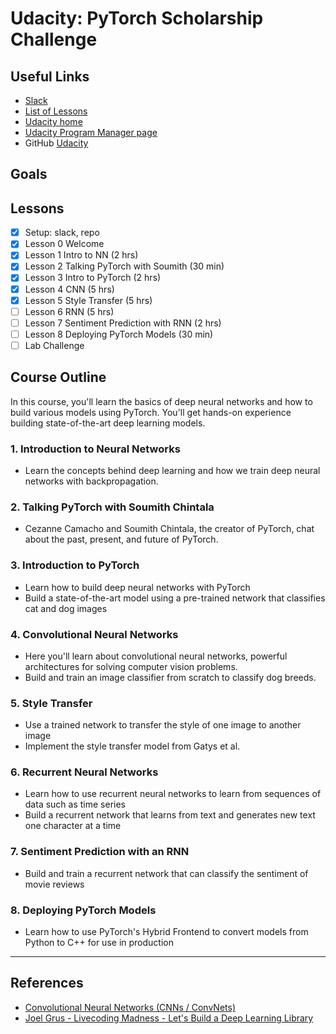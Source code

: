 # Udacity:  PyTorch Scholarship Challenge

## Useful Links
- [Slack](https://pytorchfbchallenge.slack.com/messages/CDBRFM534/details/)
- [List of Lessons](https://classroom.udacity.com/nanodegrees/nd188/parts/ef29955b-1133-473a-a46f-c0696c865f97)
- [Udacity home](https://classroom.udacity.com/me)
- [Udacity Program Manager page](https://sites.google.com/udacity.com/pytorch-scholarship-facebook/home?bsft_eid=b79c3be9-39ba-50c5-c5c6-a0855c187059&utm_campaign=sch_600_2018-11-09_ndxxx_pytorch-firstday_na&utm_source=blueshift&utm_medium=email&utm_content=sch_600_2018-11-09_ndxxx_pytorch-firstday_na&bsft_clkid=183339b1-e50a-4fde-b1ce-2c28e575da50&bsft_uid=806e445b-d051-4ad1-b190-fa3b2c617935&bsft_mid=3978c5d6-05bb-4c5a-8977-b6a49db0ac22)
- GitHub [Udacity](https://github.com/udacity/deep-learning-v2-pytorch)

## Goals


## Lessons
- [x] Setup:  slack, repo 
- [x] Lesson 0 Welcome 
- [x] Lesson 1 Intro to NN (2 hrs)
- [x] Lesson 2 Talking PyTorch with Soumith (30 min)
- [x] Lesson 3 Intro to PyTorch (2 hrs)
- [x] Lesson 4 CNN (5 hrs)
- [x] Lesson 5 Style Transfer (5 hrs)
- [ ] Lesson 6 RNN (5 hrs)
- [ ] Lesson 7 Sentiment Prediction with RNN (2 hrs)
- [ ] Lesson 8 Deploying PyTorch Models (30 min)
- [ ] Lab Challenge

## Course Outline
In this course, you'll learn the basics of deep neural networks and how to build various models using PyTorch. You'll get hands-on experience building state-of-the-art deep learning models.

### 1.  Introduction to Neural Networks
  - Learn the concepts behind deep learning and how we train deep neural networks with backpropagation.

### 2.  Talking PyTorch with Soumith Chintala
  - Cezanne Camacho and Soumith Chintala, the creator of PyTorch, chat about the past, present, and future of PyTorch.

### 3.  Introduction to PyTorch
  - Learn how to build deep neural networks with PyTorch
  - Build a state-of-the-art model using a pre-trained network that classifies cat and dog images

### 4.  Convolutional Neural Networks
  - Here you'll learn about convolutional neural networks, powerful architectures for solving computer vision problems.
  - Build and train an image classifier from scratch to classify dog breeds.

### 5.  Style Transfer
  - Use a trained network to transfer the style of one image to another image
  - Implement the style transfer model from Gatys et al.

### 6.  Recurrent Neural Networks
  - Learn how to use recurrent neural networks to learn from sequences of data such as time series
  - Build a recurrent network that learns from text and generates new text one character at a time

### 7.  Sentiment Prediction with an RNN
  - Build and train a recurrent network that can classify the sentiment of movie reviews

### 8.  Deploying PyTorch Models
  - Learn how to use PyTorch's Hybrid Frontend to convert models from Python to C++ for use in production

---

## References
- [Convolutional Neural Networks (CNNs / ConvNets)](http://cs231n.github.io/convolutional-networks/#conv)
- [Joel Grus - Livecoding Madness - Let's Build a Deep Learning Library](https://www.youtube.com/watch?v=o64FV-ez6Gw)
